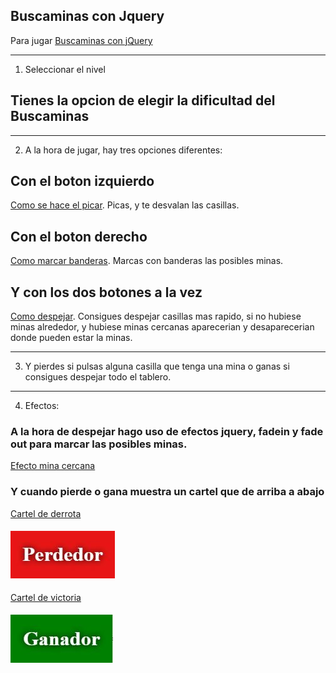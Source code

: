 Buscaminas con Jquery
----

Para jugar [Buscaminas con jQuery](https://javigon258.github.io/Tema%206/jQueryV2Buscaminas/)

**********

1. Seleccionar el nivel

## Tienes la opcion de elegir la dificultad del Buscaminas

**********

2. A la hora de jugar, hay tres opciones diferentes:


## Con el boton izquierdo
[Como se hace el picar](https://github.com/javigon258/javigon258.github.io/blob/master/Tema%206/jQueryV2Buscaminas/js/jQueryTablero.js#L57).  Picas, y te desvalan las casillas.


## Con el boton derecho 

[Como marcar banderas](https://github.com/javigon258/javigon258.github.io/blob/master/Tema%206/jQueryV2Buscaminas/js/jQueryTablero.js#L84). Marcas con banderas las posibles minas.


## Y con los dos botones a la vez

[Como despejar](https://github.com/javigon258/javigon258.github.io/blob/master/Tema%206/jQueryV2Buscaminas/js/jQueryTablero.js#L101).
Consigues despejar casillas mas rapido, si no hubiese minas alrededor, y hubiese minas cercanas aparecerian y desaparecerian donde pueden estar la minas.
**********

3. Y pierdes si pulsas alguna casilla que tenga una mina o ganas si consigues despejar todo el tablero.
----
4. Efectos:
### A la hora de despejar hago uso de efectos jquery, fadein y fade out para marcar las posibles minas.
[Efecto mina cercana](https://github.com/javigon258/javigon258.github.io/blob/master/Tema%206/jQueryV2Buscaminas/js/jQueryTablero.js#L108)

### Y cuando pierde o gana muestra un cartel que de arriba a abajo
[Cartel de derrota](https://github.com/javigon258/javigon258.github.io/blob/master/Tema%206/jQueryV2Buscaminas/js/jQueryTablero.js#L67)
#### <img src="image/perder.jpg">

[Cartel de victoria](.com/javigon258/javigon258.github.io/blob/master/Tema%206/jQueryV2Buscaminas/js/jQueryTablero.js#L118)
#### <img src="image/ganar.jpg">

